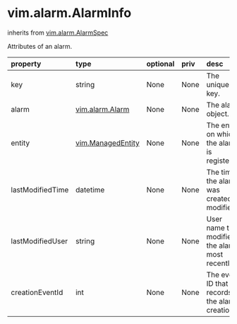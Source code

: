 vim.alarm.AlarmInfo
===================
inherits from [vim.alarm.AlarmSpec](docs/vim.alarm.AlarmSpec.md)


Attributes of an alarm.

| property | type | optional | priv | desc |
|:---------|:-----|:---------|:-----|:-----|
| key | string | None | None | The unique key. |
| alarm | [vim.alarm.Alarm](vim.alarm.Alarm.md "vim.alarm.Alarm") | None | None | The alarm object. |
| entity | [vim.ManagedEntity](vim.ManagedEntity.md "vim.ManagedEntity") | None | None | The entity on which the alarm is registered. |
| lastModifiedTime | datetime | None | None | The time the alarm was created or modified. |
| lastModifiedUser | string | None | None | User name that modified the alarm most recently. |
| creationEventId | int | None | None | The event ID that records the alarm creation. |


